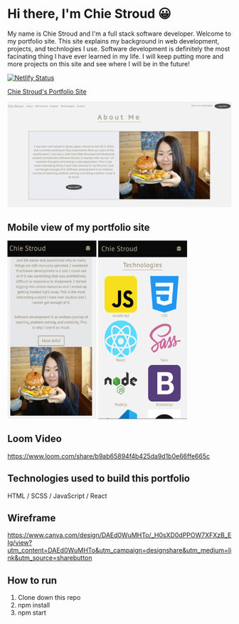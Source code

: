 # Hi there, I'm Chie Stroud :grinning:
My name is Chie Stroud and I'm a full stack software developer. Welcome to my portfolio site. This site explains my background in web development, projects, and technlogies I use. Software development is definitely the most facinating thing I have ever learned in my life. I will keep putting more and more projects on this site and see where I will be in the future!

[![Netlify Status](https://api.netlify.com/api/v1/badges/5f42e928-9880-46b5-a1ac-4e3092e280de/deploy-status)](https://app.netlify.com/sites/chiestroud/deploys)

[Chie Stroud's Portfolio Site](https://chiestroud.com/)

<img src="./src/assets/portfolio.png" alt="portfolio" width="600">

## Mobile view of my portfolio site
<p float="left">
  <img src="./src/assets/chiestroud.png" alt="mobile" width="200" height="400">
  <img src="./src/assets/tech.png" alt="mobile2" width="200" height="400">
</p>

## Loom Video
https://www.loom.com/share/b9ab65894f4b425da9d1b0e66ffe665c

## Technologies used to build this portfolio
HTML / SCSS / JavaScript / React

## Wireframe
https://www.canva.com/design/DAEd0WuMHTo/_H0sXD0dPPOW7XFXzB_EIg/view?utm_content=DAEd0WuMHTo&utm_campaign=designshare&utm_medium=link&utm_source=sharebutton


## How to run
<ol>
  <li>Clone down this repo</li>
  <li>npm install</li>
  <li>npm start</li>
<ol>
